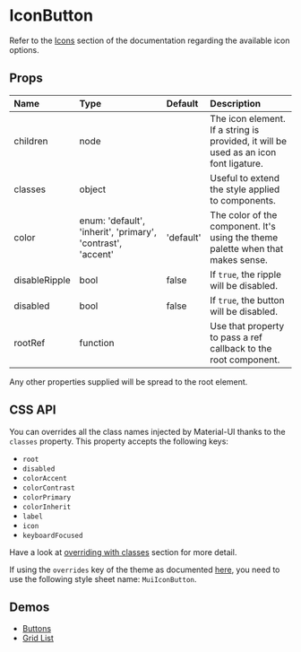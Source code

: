 <!--- This documentation is automatically generated, do not try to edit it. -->

# IconButton

Refer to the [Icons](/style/icons) section of the documentation
regarding the available icon options.

## Props
| Name | Type | Default | Description |
|:-----|:-----|:--------|:------------|
| children | node |  | The icon element. If a string is provided, it will be used as an icon font ligature. |
| classes | object |  | Useful to extend the style applied to components. |
| color | enum:&nbsp;'default', 'inherit', 'primary', 'contrast', 'accent'<br> | 'default' | The color of the component. It's using the theme palette when that makes sense. |
| disableRipple | bool | false | If `true`, the ripple will be disabled. |
| disabled | bool | false | If `true`, the button will be disabled. |
| rootRef | function |  | Use that property to pass a ref callback to the root component. |

Any other properties supplied will be spread to the root element.

## CSS API

You can overrides all the class names injected by Material-UI thanks to the `classes` property.
This property accepts the following keys:
- `root`
- `disabled`
- `colorAccent`
- `colorContrast`
- `colorPrimary`
- `colorInherit`
- `label`
- `icon`
- `keyboardFocused`

Have a look at [overriding with classes](/customization/overrides#overriding-with-classes)
section for more detail.

If using the `overrides` key of the theme as documented
[here](/customization/themes#customizing-all-instances-of-a-component-type),
you need to use the following style sheet name: `MuiIconButton`.

## Demos

- [Buttons](/demos/buttons)
- [Grid List](/demos/grid-list)
